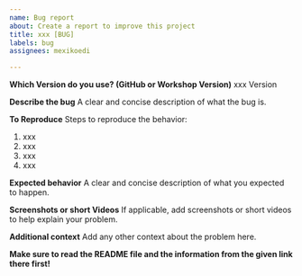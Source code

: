 ```yaml
---
name: Bug report
about: Create a report to improve this project
title: xxx [BUG]
labels: bug
assignees: mexikoedi

---
```


**Which Version do you use? (GitHub or Workshop Version)**
xxx Version

**Describe the bug**
A clear and concise description of what the bug is.

**To Reproduce**
Steps to reproduce the behavior:
1. xxx 
2. xxx
3. xxx
4. xxx

**Expected behavior**
A clear and concise description of what you expected to happen.

**Screenshots or short Videos**
If applicable, add screenshots or short videos to help explain your problem.

**Additional context**
Add any other context about the problem here.

**Make sure to read the README file and the information from the given link there first!**

